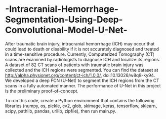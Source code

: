 # -Intracranial-Hemorrhage-Segmentation-Using-Deep-Convolutional-Model-U-Net-
After traumatic brain injury, intracranial hemorrhage (ICH) may occur that could lead to death or disability if it is not accurately diagnosed and treated in a time-sensitive procedure. Currently, Computerized Tomography (CT) scans are examined by radiologists to diagnose ICH and localize its regions. 
A dataset of 82 CT scans of patients with traumatic brain injury was collected and the ICH regions were segmented. You can find the dataset at http://alpha.physionet.org/content/ct-ich/1.0.0/, doi:10.13026/w8q8-ky94. We developed a deep FCN (U-Net) to segment the ICH regions from the CT scans in a fully automated manner. The performance of U-Net in this project is the preliminary proof-of-concept. 

To run this code, create a Python environment that contains the following libraries (numpy, os, pickle, cv2, glob, skimage, keras, tensorflow, sklearn, scipy, pathlib, pandas, urllib, zipfile), then run main.py.
